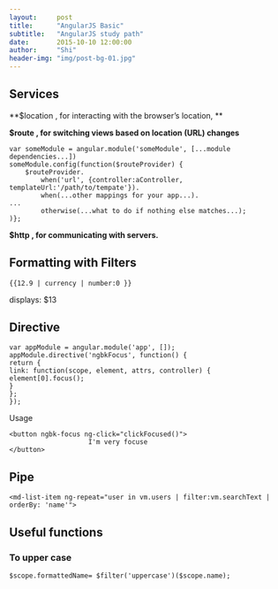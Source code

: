 ```yaml
---
layout:     post
title:      "AngularJS Basic"
subtitle:   "AngularJS study path"
date:       2015-10-10 12:00:00
author:     "Shi"
header-img: "img/post-bg-01.jpg"
---
```


<h2 class="section-heading">Services</h2>

**$location , for interacting with the browser’s location, **

**$route , for switching views based on location (URL) changes**

	var someModule = angular.module('someModule', [...module dependencies...])
	someModule.config(function($routeProvider) {
		$routeProvider.
			when('url', {controller:aController, templateUrl:'/path/to/tempate'}).
			when(...other mappings for your app...).
	...
			otherwise(...what to do if nothing else matches...);
	)};


**$http , for communicating with servers.**


<h2>  Formatting with Filters</h2>

	{{12.9 | currency | number:0 }}
displays: $13

<h2>  Directive </h2>

	var appModule = angular.module('app', []);
	appModule.directive('ngbkFocus', function() {
	return {
	link: function(scope, element, attrs, controller) {
	element[0].focus();
	}
	};
	});

Usage

	<button ngbk-focus ng-click="clickFocused()">
                        I'm very focuse
	</button>


## Pipe

	<md-list-item ng-repeat="user in vm.users | filter:vm.searchText | orderBy: 'name'">

## Useful functions

### To upper case

	$scope.formattedName= $filter('uppercase')($scope.name);






